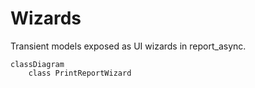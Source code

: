 # Wizards

Transient models exposed as UI wizards in report_async.

```mermaid
classDiagram
    class PrintReportWizard
```
